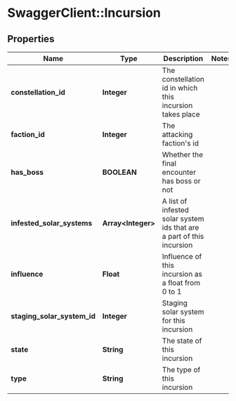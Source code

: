 # SwaggerClient::Incursion

## Properties
Name | Type | Description | Notes
------------ | ------------- | ------------- | -------------
**constellation_id** | **Integer** | The constellation id in which this incursion takes place | 
**faction_id** | **Integer** | The attacking faction&#39;s id | 
**has_boss** | **BOOLEAN** | Whether the final encounter has boss or not | 
**infested_solar_systems** | **Array&lt;Integer&gt;** | A list of infested solar system ids that are a part of this incursion | 
**influence** | **Float** | Influence of this incursion as a float from 0 to 1 | 
**staging_solar_system_id** | **Integer** | Staging solar system for this incursion | 
**state** | **String** | The state of this incursion | 
**type** | **String** | The type of this incursion | 



